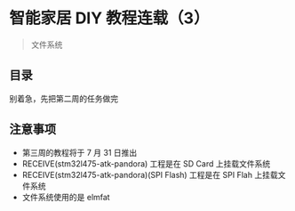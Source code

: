 # 智能家居 DIY 教程连载（3）

> 文件系统

## 目录

别着急，先把第二周的任务做完

## 注意事项

- 第三周的教程将于 7 月 31 日推出
- RECEIVE(stm32l475-atk-pandora) 工程是在 SD Card 上挂载文件系统
- RECEIVE(stm32l475-atk-pandora)(SPI Flash) 工程是在 SPI Flah 上挂载文件系统
- 文件系统使用的是 elmfat